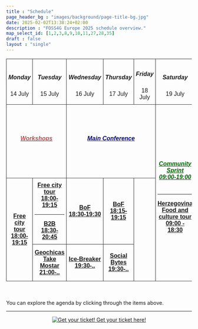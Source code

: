 ```yaml
---
title : "Schedule"
page_header_bg : "images/background/page-title-bg.jpg"
date: 2025-02-02T13:38:24+02:00
description : "FOSS4G Europe 2025 schedule overview."
map_select_id: [1,2,3,8,9,10,11,27,28,35]
draft : false
layout : "single"
---
```


<style type="text/css">
  .container{ max-width: 72% !important;}
    .tg  {border-collapse:collapse;border-spacing:0; width:100%;font-family: "Montserrat", sans-serif;font-variant-ligatures: none;}
    .tg td{border-color: rgb(44, 43, 43);border-style:solid;border-width:1px;
      overflow:hidden;padding:10px 5px;word-break:normal; width: 12%;}
    .tg th{border-color:rgb(44, 43, 43);border-style:solid;border-width:1px;
     overflow:hidden;padding:10px 5px;word-break:normal;}
    .tg .tg-head{text-align:center;vertical-align:middle; background-color: transparent;}
    .tg .tg-body{text-align:center;vertical-align:middle; height: 100px;}
    h6{color:goldenrod}
    </style>
<section>
<div>
    <table class="tg">
    <thead>
      <tr>
        <td class="tg-head"><h5>Monday</h5>14 July</td>
        <td class="tg-head"><h5>Tuesday</h5> 15 July</td>
        <td class="tg-head"><h5>Wednesday</h5> 16 July</td>
        <td class="tg-head"><h5>Thursday </h5>17 July</td>
        <td class="tg-head"><h5>Friday </h5>18 July</td>
        <td class="tg-head"><h5>Saturday </h5>19 July</td>
        <td class="tg-head"><h5>Sunday </h5>20 July</td>
      </tr>
    </thead>
    <tbody>
      <tr style="height:200px;">
        <td class="tg-body" colspan="2"><a href="./workshops/"><h6 style="color: rgb(177, 81, 81);"><b>Workshops</b></h6></a></td>
        <td class="tg-body" colspan="3"><a href="./talks/"><h6 style="color: darkblue;"><b>Main Conference</b></h6></td>
        <td class="tg-body" rowspan="3"><a href="./community-sprint/"><h6 style="color: darkgreen;"><b>Community Sprint<br>09:00-19:00</b></h6></a><hr><a href="./excursion"><b>Herzegovina Food and culture tour 09:00 - 18:30</b></a></td>
        <td class="tg-body" rowspan="3"><a href="./community-sprint/"><h6 style="color: darkgreen;"><b>Community Sprint<br>09:00-19:00</b></h6></a></td>
      </tr>
      <tr>
        <td class="tg-body" rowspan="2"><a href="./city-tour/"><b>Free city tour<br>18:00-19:15</b></a></td>
        <td class="tg-body"><a href="./city-tour/"><b>Free city tour<br>18:00-19:15</b></a><hr><a href="./b2b/"><b>B2B<br>18:30-20:45</b></a></td>
        <td class="tg-body"><a href="./bof/"><b>BoF<br>18:30-19:30</b></a></td>
        <td class="tg-body"><a href="./bof/"><b>BoF<br>18:15-19:15</b></a></td>
        <td class="tg-body" rowspan="2"></td>
      </tr>
      <tr>
        <td class="tg-body" rowspan="1"><a href="./geochicas-take-mostar/"><b>Geochicas Take Mostar<br>21:00-..</b></a></td>
        <td class="tg-body" rowspan="1"><a href="#"><b>Ice-Breaker<br>19:30-..</b></a></td>
        <td class="tg-body" rowspan="1"><a href="./social-bytes/"><b>Social Bytes<br>19:30-..</b></a></td>
        </td>
      </tr>
    </tbody>
    </table>
    <br><br>
    <div>You can explore the agenda by clicking through the items above.</div>
</div>
</section>

<hr>
<center>
    <a href="https://pretix.eu/foss4ge2025/mostar/"
        class="btn btn-primary btn-lg"
        target="blank" rel="noopener noreferrer"
        style="padding:32px;margin-top:30px;margin-bottom:30px">
        <img src="https://2025.europe.foss4g.org/images/icon/ticket.png" alt="Get your ticket!">
    <span>Get your ticket here!</span></a>
</center>
